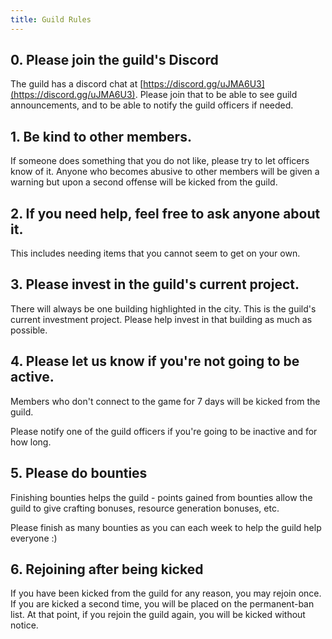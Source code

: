 ```yaml
---
title: Guild Rules
---
```

## 0. Please join the guild's Discord
The guild has a discord chat at [https://discord.gg/uJMA6U3](https://discord.gg/uJMA6U3).  Please join that to be able to see guild announcements, and to be able to notify the guild officers if needed.

## 1. Be kind to other members.
If someone does something that you do not like, please try to let officers know of it. Anyone who becomes abusive to other members will be given a warning but upon a second offense will be kicked from the guild.

## 2. If you need help, feel free to ask anyone about it.
This includes needing items that you cannot seem to get on your own.

## 3. Please invest in the guild's current project.
There will always be one building highlighted in the city.  This is the guild's current investment project.  Please help invest in that building as much as possible.

## 4. Please let us know if you're not going to be active.
Members who don't connect to the game for 7 days will be kicked from the guild.

Please notify one of the guild officers if you're going to be inactive and for how long.

## 5. Please do bounties
Finishing bounties helps the guild - points gained from bounties allow the guild to give crafting bonuses, resource generation bonuses, etc.

Please finish as many bounties as you can each week to help the guild help everyone :)

## 6. Rejoining after being kicked
If you have been kicked from the guild for any reason, you may rejoin once.
If you are kicked a second time, you will be placed on the permanent-ban list.  At that point, if you rejoin the guild again, you will be kicked without notice.

